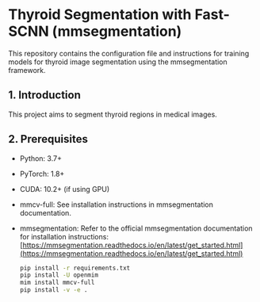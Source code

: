 # Thyroid Segmentation with Fast-SCNN (mmsegmentation)

This repository contains the configuration file and instructions for training models for thyroid image segmentation using the mmsegmentation framework.

## 1. Introduction

This project aims to segment thyroid regions in medical images.

## 2. Prerequisites

*   Python: 3.7+
*   PyTorch: 1.8+
*   CUDA: 10.2+ (if using GPU)
*   mmcv-full:  See installation instructions in mmsegmentation documentation.
*   mmsegmentation: Refer to the official mmsegmentation documentation for installation instructions: [https://mmsegmentation.readthedocs.io/en/latest/get_started.html](https://mmsegmentation.readthedocs.io/en/latest/get_started.html)

    ```bash
    pip install -r requirements.txt
    pip install -U openmim
    mim install mmcv-full
    pip install -v -e .
    ```
